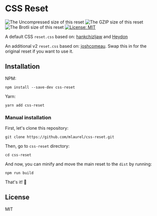 # CSS Reset

![The Uncompressed size of this reset](https://img.badgesize.io/https://unpkg.com/modern-css-reset?label=Uncompressed%20Size)
![The GZIP size of this reset](https://img.badgesize.io/https://unpkg.com/modern-css-reset?compression=gzip&label=GZIP%20Size)
![The Brotli size of this reset](https://img.badgesize.io/https://unpkg.com/modern-css-reset?compression=brotli&label=Brotli%20Size)
[![License: MIT](https://img.shields.io/badge/License-MIT-blue.svg)](https://opensource.org/licenses/MIT)

A default CSS `reset.css` based on: [hankchizljaw](https://hankchizljaw.com/wrote/a-modern-css-reset/) and [Heydon](https://github.com/Heydon/modern-css-reset)

An additional v2 `reset.css` based on: [joshcomeau](https://joshwcomeau.com).  Swap this in for the original reset if you want to use it.


## Installation

NPM:

```console
npm install --save-dev css-reset
```

Yarn:

```console
yarn add css-reset
```

### Manual installation

First, let's clone this repository:

```console
git clone https://github.com/mlaurel/css-reset.git
```

Then, go to `css-reset` directory:

```console
cd css-reset
```

And now, you can minify and move the main reset to the `dist` by running:

```console
npm run build
```

That's it! 🎉

## License

MIT
